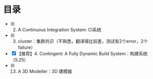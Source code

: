 # 目录
- [x] 2. A Continuous Integration System: CI系统
- [x] 3. cluster：集群共识（不熟悉，翻译得比较差，测试有2个error，2个failure）
- [x] 【推荐】4. Contingent: A Fully Dynamic Build System：构建系统  （5.25）
- [x] 13. A 3D Modeller：3D 建模器
